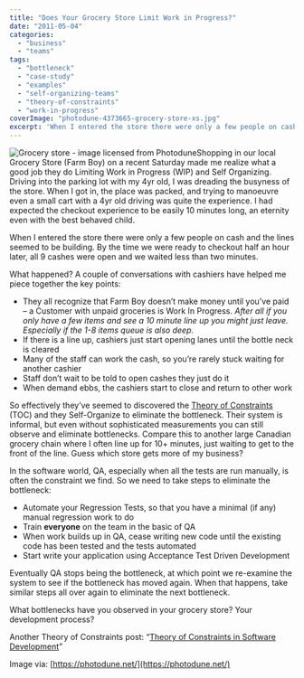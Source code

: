 ```yaml
---
title: "Does Your Grocery Store Limit Work in Progress?"
date: "2011-05-04"
categories: 
  - "business"
  - "teams"
tags: 
  - "bottleneck"
  - "case-study"
  - "examples"
  - "self-organizing-teams"
  - "theory-of-constraints"
  - "work-in-progress"
coverImage: "photodune-4373665-grocery-store-xs.jpg"
excerpt: 'When I entered the store there were only a few people on cash and the lines seemed to be'
---
```


![Grocery store - image licensed from Photodune](src/content/blog/does-your-grocery-store-limit-work-in-progress/images/photodune-4373665-grocery-store-xs.jpg)Shopping in our local Grocery Store (Farm Boy) on a recent Saturday made me realize what a good job they do Limiting Work in Progress (WIP) and Self Organizing. Driving into the parking lot with my 4yr old, I was dreading the busyness of the store. When I got in, the place was packed, and trying to manoeuvre even a small cart with a 4yr old driving was quite the experience. I had expected the checkout experience to be easily 10 minutes long, an eternity even with the best behaved child.

When I entered the store there were only a few people on cash and the lines seemed to be building. By the time we were ready to checkout half an hour later, all 9 cashes were open and we waited less than two minutes.

What happened? A couple of conversations with cashiers have helped me piece together the key points:

- They all recognize that Farm Boy doesn’t make money until you’ve paid – a Customer with unpaid groceries is Work In Progress. _After all if you only have a few items and see a 10 minute line up you might just leave. Especially if the 1-8 items queue is also deep._
- If there is a line up, cashiers just start opening lanes until the bottle neck is cleared
- Many of the staff can work the cash, so you’re rarely stuck waiting for another cashier
- Staff don’t wait to be told to open cashes they just do it
- When demand ebbs, the cashiers start to close and return to other work

So effectively they’ve seemed to discovered the [Theory of Constraints](https://en.wikipedia.org/wiki/Theory_of_Constraints) (TOC) and they Self-Organize to eliminate the bottleneck. Their system is informal, but even without sophisticated measurements you can still observe and eliminate bottlenecks. Compare this to another large Canadian grocery chain where I often line up for 10+ minutes, just waiting to get to the front of the line. Guess which store gets more of my business?

In the software world, QA, especially when all the tests are run manually, is often the constraint we find. So we need to take steps to eliminate the bottleneck:

- Automate your Regression Tests, so that you have a minimal (if any) manual regression work to do
- Train **everyone** on the team in the basic of QA
- When work builds up in QA, cease writing new code until the existing code has been tested and the tests automated
- Start write your application using Acceptance Test Driven Development

Eventually QA stops being the bottleneck, at which point we re-examine the system to see if the bottleneck has moved again. When that happens, take similar steps all over again to eliminate the next bottleneck.

What bottlenecks have you observed in your grocery store? Your development process?

Another Theory of Constraints post: “[Theory of Constraints in Software Development](https://www.codeforlife.org/2011/05/theory-of-constraints-in-software.html)”

Image via: [https://photodune.net/](https://photodune.net/)
